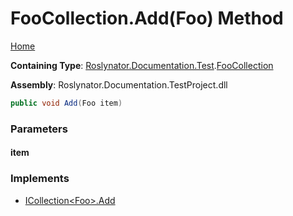 # FooCollection\.Add\(Foo\) Method

[Home](../../../../../README.md)

**Containing Type**: [Roslynator.Documentation.Test](../../README.md)\.[FooCollection](../README.md)

**Assembly**: Roslynator\.Documentation\.TestProject\.dll

```csharp
public void Add(Foo item)
```

### Parameters

#### item

### Implements

* [ICollection\<Foo>.Add](https://docs.microsoft.com/en-us/dotnet/api/system.collections.generic.icollection-1.add)
